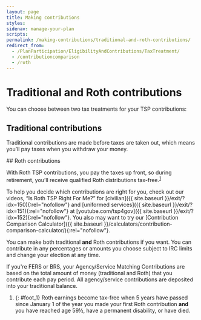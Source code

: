 ```yaml
---
layout: page
title: Making contributions
styles:
sidenav: manage-your-plan
scripts:
permalink: /making-contributions/traditional-and-roth-contributions/
redirect_from:
  - /PlanParticipation/EligibilityAndContributions/TaxTreatment/
  - /contributioncomparison
  - /roth
---
```


# Traditional and Roth contributions

You can choose between two tax treatments for your TSP contributions:

<div class="usa-grid-full flex-grid">
  <div class="usa-width-one-half">
  <div class="usa-alert">
  <div class="usa-alert-body" markdown="1">
  
## Traditional contributions

Traditional contributions
are made before taxes are
taken out, which means you’ll
pay taxes when you withdraw
your money.
</div>
</div>
  </div>
  <div class="usa-width-one-half">
  <div class="usa-alert">
  <div class="usa-alert-body" markdown="1">
## Roth contributions

With Roth TSP contributions, you pay the taxes up front, so during retirement, you’ll receive qualified Roth distributions tax-free.<sup>[1](#foot_1)</sup>
</div>
</div>
</div>
</div>

To help you decide which contributions are right for you, check out our videos, “Is Roth TSP Right For Me?” for [civilian]({{ site.baseurl }}/exit/?idx=150){:rel="nofollow"} and [uniformed services]({{ site.baseurl }}/exit/?idx=151){:rel="nofollow"} at [youtube.com/tsp4gov]({{ site.baseurl }}/exit/?idx=152){:rel="nofollow"}.  You also may want to try our [Contribution Comparison Calculator]({{ site.baseurl }}/calculators/contribution-comparison-calculator/){:rel="nofollow"}.

You can make both traditional **and** Roth contributions if you want. You can contribute in any percentages or amounts you choose subject to IRC limits and change your election at any time.

If you're FERS or BRS, your Agency/Service Matching Contributions are based on the total amount of money (traditional and Roth) that you contribute each pay period. All agency/service contributions are deposited into your traditional balance.

<section id="footnotes" markdown="1">


1. {: #foot_1} Roth earnings become tax-free when 5 years have passed since January 1 of the year you made your first Roth contribution **and** you have reached age 59½, have a permanent disability, or have died.

</section>

